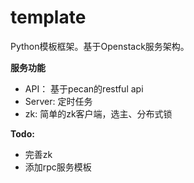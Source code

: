 # template
Python模板框架。基于Openstack服务架构。

**服务功能**
- API： 基于pecan的restful api
- Server: 定时任务
- zk: 简单的zk客户端，选主、分布式锁

**Todo:**
- 完善zk
- 添加rpc服务模板
